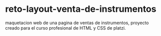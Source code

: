 # reto-layout-venta-de-instrumentos

maquetacion web de una pagina de ventas de instrumentos, proyecto creado para el curso profesional de HTML y CSS de platzi.

